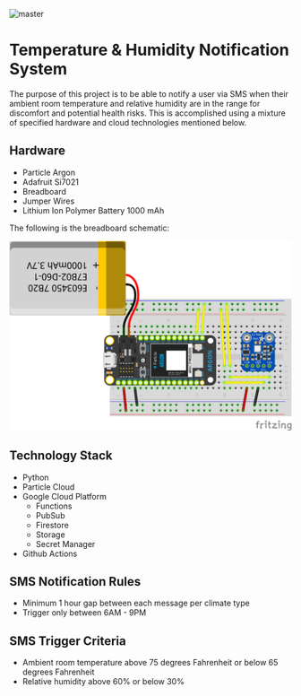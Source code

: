 ![master](https://github.com/lxiong1/cloud-temperature-humidity-system/workflows/master/badge.svg)

# Temperature & Humidity Notification System

The purpose of this project is to be able to notify a user via SMS when their ambient room temperature and relative humidity are in the range for discomfort and potential health risks. This is accomplished using a mixture of specified hardware and cloud technologies mentioned below.

## Hardware
- Particle Argon
- Adafruit Si7021
- Breadboard
- Jumper Wires
- Lithium Ion Polymer Battery 1000 mAh

The following is the breadboard schematic:

![Breadboard Schematic](./latex/images/breadboard-schematic.png)

## Technology Stack
- Python
- Particle Cloud
- Google Cloud Platform
    - Functions
    - PubSub
    - Firestore
    - Storage
    - Secret Manager
- Github Actions

## SMS Notification Rules
- Minimum 1 hour gap between each message per climate type
- Trigger only between 6AM - 9PM

## SMS Trigger Criteria
- Ambient room temperature above 75 degrees Fahrenheit or below 65 degrees Fahrenheit
- Relative humidity above 60% or below 30%
